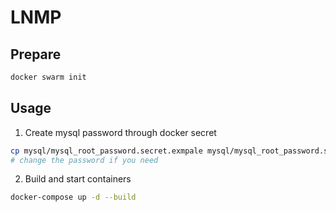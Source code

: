 LNMP
=====

## Prepare

```bash
docker swarm init
```

## Usage

1. Create mysql password through docker secret

```bash
cp mysql/mysql_root_password.secret.exmpale mysql/mysql_root_password.secret
# change the password if you need
```

2. Build and start containers

```bash
docker-compose up -d --build
```
